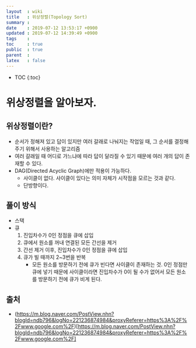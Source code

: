 ```yaml
---
layout  : wiki
title   : 위상정렬(Topology Sort)
summary : 
date    : 2019-07-12 13:53:17 +0900
updated : 2019-07-12 14:39:49 +0900
tags    : 
toc     : true
public  : true
parent  : 
latex   : false
---
```

* TOC
{:toc}

# 위상정렬을 알아보자.

## 위상정렬이란?

* 순서가 정해져 있고 답이 있지만 여러 갈래로 나눠지는 작업일 때, 그 순서를 결정해주기 위해서 사용하는 알고리즘
* 여러 갈래일 때 어디로 가느냐에 따라 답이 달라질 수 있기 때문에 여러 개의 답이 존재할 수 있다.
* DAG(Directed Acyclic Graph)에만 적용이 가능하다.
    * 사이클이 없다. 사이클이 있다는 의미 자체가 시작점을 모르는 것과 같다.
    * 단방향이다.

## 풀이 방식

* 스택
* 큐
    1. 진입차수가 0인 정점을 큐에 삽입
    2. 큐에서 원소를 꺼내 연결된 모든 간선을 제거
    3. 간선 제거 이후, 진입차수가 0인 정점을 큐에 삽입
    4. 큐가 빌 때까지 2~3번을 반복
        * 모든 원소를 방문하기 전에 큐가 빈다면 사이클이 존재하는 것. 0인 정점만 큐에 넣기 때문에 사이클이라면 진입차수가 0이 될 수가 없어서 모든 원소를 방문하기 전에 큐가 비게 된다.

## 출처

* (https://m.blog.naver.com/PostView.nhn?blogId=ndb796&logNo=221236874984&proxyReferer=https%3A%2F%2Fwww.google.com%2F)[https://m.blog.naver.com/PostView.nhn?blogId=ndb796&logNo=221236874984&proxyReferer=https%3A%2F%2Fwww.google.com%2F]


